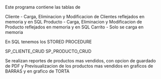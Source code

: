 Este programa contiene las tablas de

Cliente - Carga, Eliminacion y Modificacion de Clientes reflejados en memoria y en SQL
Producto - Carga, Eliminacion y Modificacion de Producto reflejados en memoria y en SQL
Carrito - Solo se carga en memoria



En SQL tenemos los STORED PROCEDURE

SP_CLIENTE_CRUD 
SP_PRODUCTO_CRUD


Se realizan reportes de productos mas vendidos, con opcion de guardado de PDF y Previsualizacion de los productos mas vendidos en graficos de BARRAS y en grafico de TORTA
